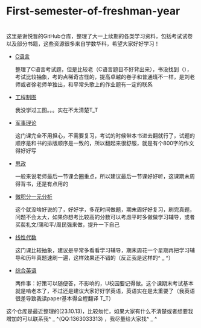 # First-semester-of-freshman-year

# 

这里是谢悦晋的GitHub仓库，整理了大一上续期的各类学习资料，包括考试试卷以及部分书籍，这些资源很多来自学数华科，希望大家好好学习！

- [C语言](./C语言) 

  整理了C语言考试题，但是比较老（C语言题目不好背出来），书没找到（），考试比较抽象，考的点稀奇古怪的，提高卓越的卷子和普通班不一样，是刘老师或者徐老师单独出，和平常头歌上的作业题有一定的联系

- [工程制图](./工程制图) 

  我没学过工图。。。实在不太清楚T_T

- [军事理论](./军事理论) 

  这门课完全不用担心，不需要复习，考试的时候带本书进去翻就行了，试题的顺序是和书的排版顺序是一致的，所以翻起来很舒服，就是有个800字的作文得好好写

- [思政](./思政) 

  一般来说老师最后一节课会圈重点，所以建议最后一节课好好听，这课期末周得背书，还是有点用的

- [微积分一元分析](./微积分一元分析) 

  这个就没啥好说的了，好好学，多花时间做题，期末周好好复习，刷完真题，问题不会太大，如果你想考比较高的分数可以考虑平时多做做学习辅导，或者买裴礼文/蒲和平/周民强来做，提升一下自己

- [线性代数](./线性代数) 

  这门课比较抽象，建议是平常多看看学习辅导，期末周花一个星期再把学习辅导和历年真题速刷一遍，这样效果还不错的（反正我是这样的^ _ ^）

- [综合英语](./综合英语) 

  两件事：好策可以随便答，不影响的，U校园要记得做。这个课期末考试基本就是啃老本了，不过还是建议大家好好学英语，英语实在是太重要了（我英语很差导致我读paper基本得全程翻译 T_T）

这个仓库是最近整理的(23.10.13)，比较匆忙，如果大家有什么不清楚或者想要我增加的可以联系我^ _ ^(QQ:1363033313) ，我尽量给大家找^ _ ^
